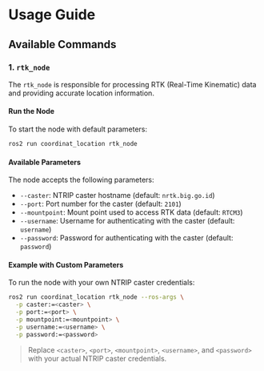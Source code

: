 # Usage Guide

## Available Commands

### 1. `rtk_node`

The `rtk_node` is responsible for processing RTK (Real-Time Kinematic) data and providing accurate location information.

#### Run the Node

To start the node with default parameters:

```bash
ros2 run coordinat_location rtk_node
```

#### Available Parameters

The node accepts the following parameters:

- `--caster`: NTRIP caster hostname (default: `nrtk.big.go.id`)
- `--port`: Port number for the caster (default: `2101`)
- `--mountpoint`: Mount point used to access RTK data (default: `RTCM3`)
- `--username`: Username for authenticating with the caster (default: `username`)
- `--password`: Password for authenticating with the caster (default: `password`)

#### Example with Custom Parameters

To run the node with your own NTRIP caster credentials:

```bash
ros2 run coordinat_location rtk_node --ros-args \
  -p caster:=<caster> \
  -p port:=<port> \
  -p mountpoint:=<mountpoint> \
  -p username:=<username> \
  -p password:=<password>
```

> Replace `<caster>`, `<port>`, `<mountpoint>`, `<username>`, and `<password>` with your actual NTRIP caster credentials.
